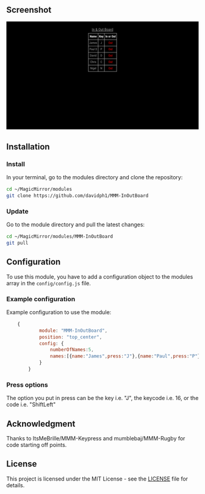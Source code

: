 ## Screenshot
![Example](screenshot.png)

## Installation

### Install

In your terminal, go to the modules directory and clone the repository:

```bash
cd ~/MagicMirror/modules
git clone https://github.com/davidph1/MMM-InOutBoard
```

### Update

Go to the module directory and pull the latest changes:

```bash
cd ~/MagicMirror/modules/MMM-InOutBoard
git pull
```

## Configuration

To use this module, you have to add a configuration object to the modules array in the `config/config.js` file.

### Example configuration

Example configuration to use the module:

```js
    {
			module: "MMM-InOutBoard",
			position: "top_center",
			config: {
				numberOfNames:5,
				names:[{name:"James",press:"J"},{name:"Paul",press:"P"},{name:"David",press:"D"},{name:"Chris",press:"C"},{name:"Nigel",press:"N"}]
			}
		}
```

### Press options

The option you put in press can be the key i.e. "J", the keycode i.e. 16, or the code i.e. "ShiftLeft"

## Acknowledgment
Thanks to ItsMeBrille/MMM-Keypress and mumblebaj/MMM-Rugby for code starting off points.

## License

This project is licensed under the MIT License - see the [LICENSE](LICENSE.md) file for details.
